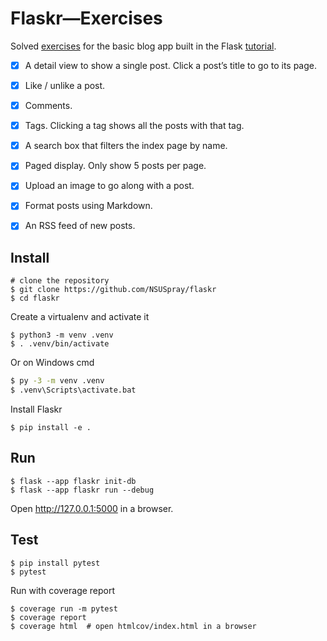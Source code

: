 # Flaskr—Exercises

Solved [exercises](https://flask.palletsprojects.com/tutorial/next/) for the basic blog app built in the Flask [tutorial](https://flask.palletsprojects.com/tutorial/).

- [x] A detail view to show a single post. Click a post’s title to go to its page.
- [x] Like / unlike a post.
- [x] Comments.
- [x] Tags. Clicking a tag shows all the posts with that tag.
- [x] A search box that filters the index page by name.
- [x] Paged display. Only show 5 posts per page.
- [x] Upload an image to go along with a post.
- [x] Format posts using Markdown.
- [x] An RSS feed of new posts.


## Install

```shell
# clone the repository
$ git clone https://github.com/NSUSpray/flaskr
$ cd flaskr
```

Create a virtualenv and activate it

```shell
$ python3 -m venv .venv
$ . .venv/bin/activate
```

Or on Windows cmd

```cmd
$ py -3 -m venv .venv
$ .venv\Scripts\activate.bat
```

Install Flaskr

```shell
$ pip install -e .
```


## Run

```shell
$ flask --app flaskr init-db
$ flask --app flaskr run --debug
```

Open http://127.0.0.1:5000 in a browser.


## Test

```shell
$ pip install pytest
$ pytest
```

Run with coverage report

```shell
$ coverage run -m pytest
$ coverage report
$ coverage html  # open htmlcov/index.html in a browser
```
